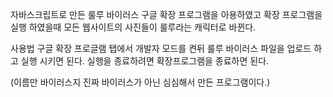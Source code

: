 자바스크립트로 만든 룰루 바이러스
구글 확장 프로그램을 아용하였고 확장 프로그램을 실행 하였을때 모든 웹사이트의 사진들이 룰루라는 캐릭터로 바뀐다.

사용법
구글 확장 프로글램 탭에서 개발자 모드를 켠뒤 룰루 바이러스 파일을 업로드 하고 실행 시키면 된다. 실행을 종료하려면 확장프로그램을 종료하면 된다.

(이름만 바이러스지 진짜 바이러스가 아닌 심심해서 만든 프로그램이다.)
